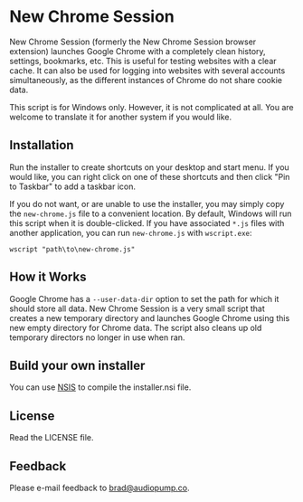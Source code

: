 # New Chrome Session

New Chrome Session (formerly the New Chrome Session browser extension) launches Google Chrome with a completely clean 
history, settings, bookmarks, etc.  This is useful for testing websites with a clear cache.  It can also be used for 
logging into websites with several accounts simultaneously, as the different instances of Chrome do not share cookie 
data.

This script is for Windows only.  However, it is not complicated at all.  You are welcome to translate it for another
system if you would like.

## Installation

Run the installer to create shortcuts on your desktop and start menu.  If you would like, you can right click on one 
of these shortcuts and then click "Pin to Taskbar" to add a taskbar icon.

If you do not want, or are unable to use the installer, you may simply copy the `new-chrome.js` file to a convenient 
location.  By default, Windows will run this script when it is double-clicked.  If you have associated `*.js` files with
 another application, you can run `new-chrome.js` with `wscript.exe`:

    wscript "path\to\new-chrome.js"
    
## How it Works
Google Chrome has a `--user-data-dir` option to set the path for which it should store all data.  New Chrome Session 
is a very small script that creates a new temporary directory and launches Google Chrome using this new empty directory 
for Chrome data.  The script also cleans up old temporary directors no longer in use when ran.

## Build your own installer
You can use [NSIS](http://nsis.sourceforge.net/Main_Page) to compile the installer.nsi file.

## License
Read the LICENSE file.

## Feedback
Please e-mail feedback to [brad@audiopump.co](mailto:brad@audiopump.co).